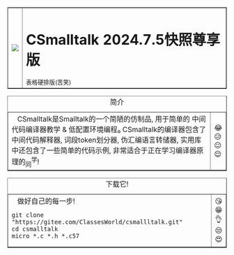<table border="1">
    <tr>
        <td><img src="https://gitee.com/ClassesWorld/csmalltalk/raw/master/CSmalltalk.png" /> </td>
        <td><h1><strong> CSmalltalk </strong>2024.7.5快照尊享版</h1><sub>表格硬排版(苦笑)</sub></td>
    </tr>
</table>
<table border="1"> <caption>简介</caption>
    <tr>
        <td>
        &nbsp;&nbsp;&nbsp;CSmalltalk是Smalltalk的一个简陋的仿制品, 用于简单的 中间代码编译器教学 & 低配置环境编程₀ CSmalltalk的编译器包含了中间代码解释器, 词段token划分器, 伪汇编语言转储器, 实用库中还包含了一些简单的代码示例, 非常适合于正在学习编译器原理的<sub>同</sub><sup>学</sup>!</td>
        <td>
        😂  <br/>
        😥  <br/>
        😐  <br/>
        😌  <br/>
        </td>
    </tr>
</table>
<table border="1"> <caption>下载它!</caption>
    <tr>
        <td>
        &nbsp;&nbsp;&nbsp;做好自己的每一步! <br>
<pre>
<code>git clone "https://gitee.com/ClassesWorld/csmallltalk.git"            
cd csmalltalk
micro *.c *.h *.c57</code>
</pre>
        </td>
        <td>
        😘<br/>
        😁<br/>
        👌<br/>
        😒<br/>
        😍<br/>
        </td>
    </tr>
</table> 